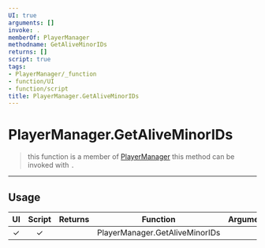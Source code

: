 ```yaml
---
UI: true
arguments: []
invoke: .
memberOf: PlayerManager
methodname: GetAliveMinorIDs
returns: []
script: true
tags:
- PlayerManager/_function
- function/UI
- function/script
title: PlayerManager.GetAliveMinorIDs
---
```

# PlayerManager.GetAliveMinorIDs
> this function is a member of [PlayerManager](civ-6/lua/PlayerManager.md)
> this method can be invoked with `.`
-----
## Usage
|  UI | Script | Returns | Function | Arguments |
|:---:|:------:|-------:|:--------:|:---------|
|✓|✓||PlayerManager.GetAliveMinorIDs||
